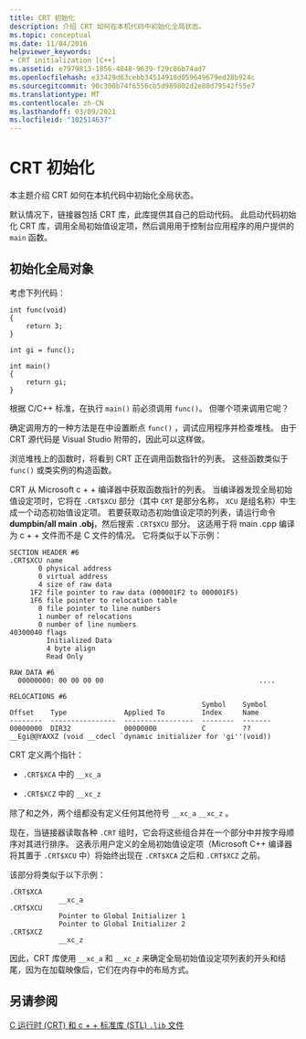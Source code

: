 ```yaml
---
title: CRT 初始化
description: 介绍 CRT 如何在本机代码中初始化全局状态。
ms.topic: conceptual
ms.date: 11/04/2016
helpviewer_keywords:
- CRT initialization [C++]
ms.assetid: e7979813-1856-4848-9639-f29c86b74ad7
ms.openlocfilehash: e33429d63cebb34514918d059649679ed28b924c
ms.sourcegitcommit: 90c300b74f6556cb5d989802d2e80d79542f55e7
ms.translationtype: MT
ms.contentlocale: zh-CN
ms.lasthandoff: 03/09/2021
ms.locfileid: "102514637"
---
```

# <a name="crt-initialization"></a>CRT 初始化

本主题介绍 CRT 如何在本机代码中初始化全局状态。

默认情况下，链接器包括 CRT 库，此库提供其自己的启动代码。 此启动代码初始化 CRT 库，调用全局初始值设定项，然后调用用于控制台应用程序的用户提供的 `main` 函数。

## <a name="initializing-a-global-object"></a>初始化全局对象

考虑下列代码：

```
int func(void)
{
    return 3;
}

int gi = func();

int main()
{
    return gi;
}
```

根据 C/C++ 标准，在执行 `main()` 前必须调用 `func()`。 但哪个项来调用它呢？

确定调用方的一种方法是在中设置断点 `func()` ，调试应用程序并检查堆栈。 由于 CRT 源代码是 Visual Studio 附带的，因此可以这样做。

浏览堆栈上的函数时，将看到 CRT 正在调用函数指针的列表。 这些函数类似于 `func()` 或类实例的构造函数。

CRT 从 Microsoft c + + 编译器中获取函数指针的列表。 当编译器发现全局初始值设定项时，它将在 `.CRT$XCU` 部分（其中 `CRT` 是部分名称， `XCU` 是组名称）中生成一个动态初始值设定项。 若要获取动态初始值设定项的列表，请运行命令 **dumpbin/all main .obj**，然后搜索 `.CRT$XCU` 部分。 这适用于将 main .cpp 编译为 c + + 文件而不是 C 文件的情况。 它将类似于以下示例：

```
SECTION HEADER #6
.CRT$XCU name
       0 physical address
       0 virtual address
       4 size of raw data
     1F2 file pointer to raw data (000001F2 to 000001F5)
     1F6 file pointer to relocation table
       0 file pointer to line numbers
       1 number of relocations
       0 number of line numbers
40300040 flags
         Initialized Data
         4 byte align
         Read Only

RAW DATA #6
  00000000: 00 00 00 00                                      ....

RELOCATIONS #6
                                               Symbol    Symbol
Offset    Type              Applied To         Index     Name
--------  ----------------  -----------------  --------  -------
00000000  DIR32             00000000           C         ??__Egi@@YAXXZ (void __cdecl `dynamic initializer for 'gi''(void))
```

CRT 定义两个指针：

- `.CRT$XCA` 中的 `__xc_a`

- `.CRT$XCZ` 中的 `__xc_z`

除了和之外，两个组都没有定义任何其他符号 `__xc_a` `__xc_z` 。

现在，当链接器读取各种 `.CRT` 组时，它会将这些组合并在一个部分中并按字母顺序对其进行排序。 这表示用户定义的全局初始值设定项（Microsoft C++ 编译器将其置于 `.CRT$XCU` 中）将始终出现在 `.CRT$XCA` 之后和 `.CRT$XCZ` 之前。

该部分将类似于以下示例：

```
.CRT$XCA
            __xc_a
.CRT$XCU
            Pointer to Global Initializer 1
            Pointer to Global Initializer 2
.CRT$XCZ
            __xc_z
```

因此，CRT 库使用 `__xc_a` 和 `__xc_z` 来确定全局初始值设定项列表的开头和结尾，因为在加载映像后，它们在内存中的布局方式。

## <a name="see-also"></a>另请参阅

[C 运行时 (CRT) 和 c + + 标准库 (STL) `.lib` 文件](../c-runtime-library/crt-library-features.md)
